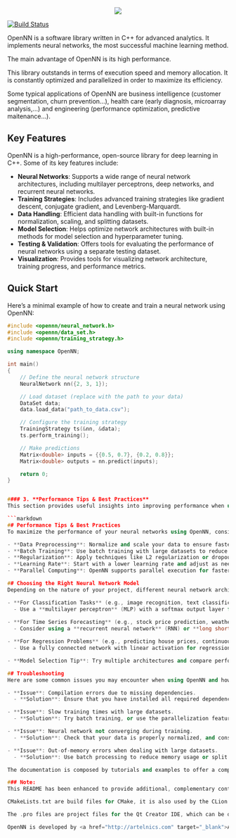 <div align="center">
  <img src="http://www.opennn.net/images/opennn_git_logo.svg">
</div>

[![Build Status](https://travis-ci.org/{ORG-or-USERNAME}/{REPO-NAME}.png?branch=master)](https://travis-ci.org/Artelnics/opennn)

OpenNN is a software library written in C++ for advanced analytics. It implements neural networks, the most successful machine learning method. 

The main advantage of OpenNN is its high performance. 

This library outstands in terms of execution speed and memory allocation. It is constantly optimized and parallelized in order to maximize its efficiency.

Some typical applications of OpenNN are business intelligence (customer segmentation, churn prevention...), health care (early diagnosis, microarray analysis,...) and engineering (performance optimization, predictive maitenance...).

## Key Features
OpenNN is a high-performance, open-source library for deep learning in C++. Some of its key features include:

- **Neural Networks**: Supports a wide range of neural network architectures, including multilayer perceptrons, deep networks, and recurrent neural networks.
- **Training Strategies**: Includes advanced training strategies like gradient descent, conjugate gradient, and Levenberg-Marquardt.
- **Data Handling**: Efficient data handling with built-in functions for normalization, scaling, and splitting datasets.
- **Model Selection**: Helps optimize network architectures with built-in methods for model selection and hyperparameter tuning.
- **Testing & Validation**: Offers tools for evaluating the performance of neural networks using a separate testing dataset.
- **Visualization**: Provides tools for visualizing network architecture, training progress, and performance metrics.

## Quick Start
Here’s a minimal example of how to create and train a neural network using OpenNN:

```cpp
#include <opennn/neural_network.h>
#include <opennn/data_set.h>
#include <opennn/training_strategy.h>

using namespace OpenNN;

int main()
{
    // Define the neural network structure
    NeuralNetwork nn({2, 3, 1});

    // Load dataset (replace with the path to your data)
    DataSet data;
    data.load_data("path_to_data.csv");

    // Configure the training strategy
    TrainingStrategy ts(&nn, &data);
    ts.perform_training();

    // Make predictions
    Matrix<double> inputs = {{0.5, 0.7}, {0.2, 0.8}};
    Matrix<double> outputs = nn.predict(inputs);

    return 0;
}


#### 3. **Performance Tips & Best Practices**
This section provides useful insights into improving performance when using OpenNN, which is not directly available on the website.

```markdown
## Performance Tips & Best Practices
To maximize the performance of your neural networks using OpenNN, consider these best practices:

- **Data Preprocessing**: Normalize and scale your data to ensure faster training and better convergence. OpenNN includes built-in functions to help with this.
- **Batch Training**: Use batch training with large datasets to reduce memory usage and improve training times.
- **Regularization**: Apply techniques like L2 regularization or dropout to prevent overfitting, especially when working with complex models.
- **Learning Rate**: Start with a lower learning rate and adjust as needed. A dynamic learning rate can help achieve faster convergence.
- **Parallel Computing**: OpenNN supports parallel execution for faster training on systems with multiple cores.

## Choosing the Right Neural Network Model
Depending on the nature of your project, different neural network architectures and training strategies may be more appropriate:

- **For Classification Tasks** (e.g., image recognition, text classification):
  - Use a **multilayer perceptron** (MLP) with a softmax output layer for multi-class classification tasks.
  
- **For Time Series Forecasting** (e.g., stock price prediction, weather forecasting):
  - Consider using a **recurrent neural network** (RNN) or **long short-term memory** (LSTM) for sequential data and forecasting tasks.

- **For Regression Problems** (e.g., predicting house prices, continuous outputs):
  - Use a fully connected network with linear activation for regression problems, which map inputs to continuous outputs.

- **Model Selection Tip**: Try multiple architectures and compare performance using OpenNN’s built-in model selection tools.

## Troubleshooting
Here are some common issues you may encounter when using OpenNN and how to resolve them:

- **Issue**: Compilation errors due to missing dependencies.
  - **Solution**: Ensure that you have installed all required dependencies listed on the OpenNN website. For example, ensure you have a compatible C++ compiler and the necessary libraries.

- **Issue**: Slow training times with large datasets.
  - **Solution**: Try batch training, or use the parallelization feature to speed up the process by utilizing multiple cores.

- **Issue**: Neural network not converging during training.
  - **Solution**: Check that your data is properly normalized, and consider adjusting the learning rate or using a different training strategy.

- **Issue**: Out-of-memory errors when dealing with large datasets.
  - **Solution**: Use batch processing to reduce memory usage or split your dataset into smaller chunks.

The documentation is composed by tutorials and examples to offer a complete overview about the library. 

### Note:
This README has been enhanced to provide additional, complementary content that helps developers get started more quickly and understand how to maximize performance when using OpenNN. For more detailed installation instructions and tutorials, please refer to the official [OpenNN website](https://opennn.net). The content added here does not duplicate the information already available on the website, but rather supplements it to improve the developer experience.

CMakeLists.txt are build files for CMake, it is also used by the CLion IDE.

The .pro files are project files for the Qt Creator IDE, which can be downloaded from its <a href="http://www.qt.io" target="_blank">site</a>. Note that OpenNN does not make use of the Qt library. 

OpenNN is developed by <a href="http://artelnics.com" target="_blank">Artelnics</a>, a company specialized in artificial intelligence. 
